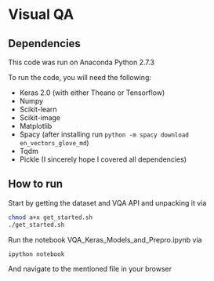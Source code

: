 # Visual QA

## Dependencies
This code was run on Anaconda Python 2.7.3

To run the code, you will need the following:
* Keras 2.0 (with either Theano or Tensorflow)
* Numpy
* Scikit-learn
* Scikit-image
* Matplotlib
* Spacy (after installing run ```python -m spacy download en_vectors_glove_md```)
* Tqdm
* Pickle
(I sincerely hope I covered all dependencies)

## How to run
Start by getting the dataset and VQA API and unpacking it via
```bash
chmod a+x get_started.sh
./get_started.sh
```

Run the notebook VQA_Keras_Models_and_Prepro.ipynb via
```bash
ipython notebook
```
And navigate to the mentioned file in your browser
